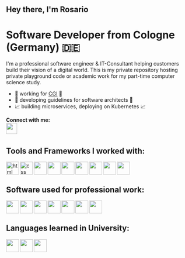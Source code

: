 ## Hey there, I'm Rosario

# Software Developer from Cologne (Germany) :de:
I'm a professional software engineer & IT-Consultant helping customers build their vision of a digital world. This is my private repository hosting private playground code or academic work for my part-time computer science study.

* :construction_worker: working for [CGI](https://www.de.cgi.com/de) :construction_worker:
* :bookmark_tabs: developing guidelines for software architects :bookmark_tabs:
* :chart_with_upwards_trend: building microservices, deploying on Kubernetes :chart_with_upwards_trend:

**Connect with me:** <br/>
[<img align="left" width="30px" src="https://cdn.jsdelivr.net/gh/devicons/devicon/icons/linkedin/linkedin-original.svg" />](https://www.linkedin.com/in/rosario-francesco-p-91512a199/)
<br>
<br>

## **Tools and Frameworks I worked with:** <br/>

<img align="left" alt="html" width="35px" src="https://cdn.jsdelivr.net/gh/devicons/devicon/icons/html5/html5-original.svg" />
<img align="left" alt="css" width="35px" src="https://cdn.jsdelivr.net/gh/devicons/devicon/icons/css3/css3-original.svg" />
<img align="left" width="35px" src="https://cdn.jsdelivr.net/gh/devicons/devicon/icons/vuejs/vuejs-original.svg" />
<img align="left" width="35px" src="https://cdn.jsdelivr.net/gh/devicons/devicon/icons/java/java-original.svg" />
<img align="left" width="35px" src="https://cdn.jsdelivr.net/gh/devicons/devicon/icons/spring/spring-original.svg" /> 
<img align="left" width="35px" src="https://cdn.jsdelivr.net/gh/devicons/devicon/icons/mysql/mysql-original.svg" />
<img align="left" width="35px" src="https://cdn.jsdelivr.net/gh/devicons/devicon/icons/git/git-original.svg" />
<img align="left" width="35px" src="https://cdn.jsdelivr.net/gh/devicons/devicon/icons/bash/bash-original.svg" />
<img align="left" width="35px" src="https://cdn.jsdelivr.net/gh/devicons/devicon/icons/go/go-original.svg" />
          
<br/>
<br/>

## Software used for professional work:
<img align="left" width="35px" src="https://cdn.jsdelivr.net/gh/devicons/devicon/icons/jira/jira-original.svg" />
<img align="left" width="35px" src="https://cdn.jsdelivr.net/gh/devicons/devicon/icons/bitbucket/bitbucket-original.svg" />
<img align="left" width="35px"  src="https://cdn.jsdelivr.net/gh/devicons/devicon/icons/confluence/confluence-original.svg" />
<img align="left" width="35px" src="https://cdn.jsdelivr.net/gh/devicons/devicon/icons/intellij/intellij-plain.svg" />
<img align="left" width="35px" src="https://cdn.jsdelivr.net/gh/devicons/devicon/icons/docker/docker-original.svg" />
          
<img align="left" width="35px"  src="https://cdn.jsdelivr.net/gh/devicons/devicon/icons/kubernetes/kubernetes-plain.svg" />
<img align="left" width="35px"  src="https://cdn.jsdelivr.net/gh/devicons/devicon/icons/linux/linux-original.svg" />

<br/>
<br/>

## Languages learned in University:
<img align="left" width="35px" src="https://cdn.jsdelivr.net/gh/devicons/devicon/icons/c/c-original.svg" />
<img align="left" width="35px" src="https://cdn.jsdelivr.net/gh/devicons/devicon/icons/php/php-original.svg" />
<img align="left" width="35px" src="https://cdn.jsdelivr.net/gh/devicons/devicon/icons/latex/latex-original.svg" />
          
          
